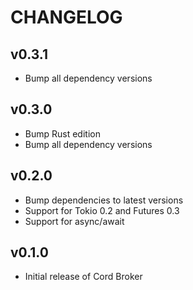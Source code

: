 # CHANGELOG

## v0.3.1

- Bump all dependency versions

## v0.3.0

- Bump Rust edition
- Bump all dependency versions

## v0.2.0

-   Bump dependencies to latest versions
-   Support for Tokio 0.2 and Futures 0.3
-   Support for async/await

## v0.1.0

-   Initial release of Cord Broker
